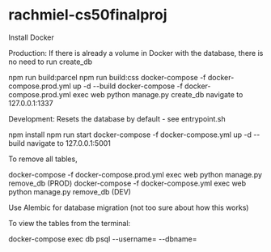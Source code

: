 # rachmiel-cs50finalproj

Install Docker


Production: If there is already a volume in Docker with the database, there is no need to run create_db

npm run build:parcel 
npm run build:css 
docker-compose -f docker-compose.prod.yml up -d --build 
docker-compose -f docker-compose.prod.yml exec web python manage.py create_db 
navigate to 127.0.0.1:1337


Development: Resets the database by default - see entrypoint.sh

npm install 
npm run start 
docker-compose -f docker-compose.yml up -d --build 
navigate to 127.0.0.1:5001


To remove all tables,

docker-compose -f docker-compose.prod.yml exec web python manage.py remove_db (PROD) 
docker-compose -f docker-compose.yml exec web python manage.py remove_db (DEV)


Use Alembic for database migration (not too sure about how this works)


To view the tables from the terminal:

docker-compose exec db psql --username= --dbname=